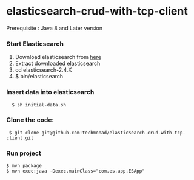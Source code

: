 # elasticsearch-crud-with-tcp-client
 Prerequisite : Java 8 and Later version 

### Start Elasticsearch
1) Download elasticsearch from [here](https://www.elastic.co/downloads/elasticsearch)   
2) Extract downloaded elasticsearch     
3) cd elasticsearch-2.4.X       
4) $ bin/elasticsearch     

### Insert data into elasticsearch
      $ sh initial-data.sh

### Clone the code:
     $ git clone git@github.com:techmonad/elasticsearch-crud-with-tcp-client.git
### Run project 
    $ mvn package
    $ mvn exec:java -Dexec.mainClass="com.es.app.ESApp"
    

